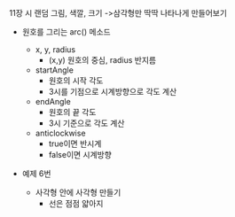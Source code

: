 11장 시
랜덤 그림, 색깔, 크기 ->삼각형만 딱딱 나타나게 만들어보기
  
- 원호를 그리는 arc() 메소드
    - x, y, radius
        - (x,y) 원호의 중심, radius 반지름
    - startAngle
        - 원호의 시작 각도
        - 3시를 기점으로 시계방향으로 각도 계산
    - endAngle
        - 원호의 끝 각도
        - 3시 기준으로 각도 계산
    - anticlockwise
        - true이면 반시계
        - false이면 시계방향
  
- 예제 6번
    - 사각형 안에 사각형 만들기
        - 선은 점점 얇아지